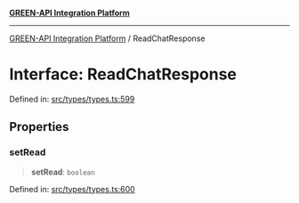 [**GREEN-API Integration Platform**](../README.md)

***

[GREEN-API Integration Platform](../globals.md) / ReadChatResponse

# Interface: ReadChatResponse

Defined in: [src/types/types.ts:599](https://github.com/green-api/greenapi-integration/blob/1e2009040b9fbee0c78f6935b3e8b1d1b6550313/src/types/types.ts#L599)

## Properties

### setRead

> **setRead**: `boolean`

Defined in: [src/types/types.ts:600](https://github.com/green-api/greenapi-integration/blob/1e2009040b9fbee0c78f6935b3e8b1d1b6550313/src/types/types.ts#L600)
